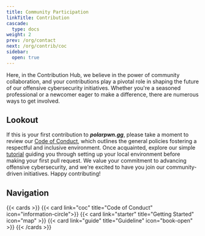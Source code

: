 ```yaml
---
title: Community Participation
linkTitle: Contribution
cascade:
  type: docs
weight: 2
prev: /org/contact
next: /org/contrib/coc
sidebar:
  open: true
---
```


Here, in the Contribution Hub, we believe in the power of community collaboration, and your contributions play a pivotal role in shaping the future of our offensive cybersecurity initiatives. Whether you're a seasoned professional or a newcomer eager to make a difference, there are numerous ways to get involved.
<!--more-->

## Lookout
If this is your first contribution to ***polarpwn.gg***, please take a moment to review our [Code of Conduct](), which outlines the general policies fostering a respectful and inclusive environment. Once acquainted, explore our simple [tutorial]() guiding you through setting up your local environment before making your first pull request. We value your commitment to advancing offensive cybersecurity, and we're excited to have you join our community-driven initiatives. Happy contributing!

## Navigation
{{< cards >}}
  {{< card link="coc" title="Code of Conduct" icon="information-circle">}}
  {{< card link="starter" title="Getting Started" icon="map" >}}
  {{< card link="guide" title="Guideline" icon="book-open" >}}
{{< /cards >}}